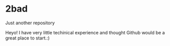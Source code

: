 # 2bad
Just another repository

Heyo! I have very little techinical experience and thought Github would be a great place to start.:)

